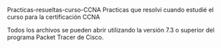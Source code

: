 Practicas-resueltas-curso-CCNA
Practicas que resolví cuando estudié el curso para la certificación CCNA

Todos los archivos se pueden abrir utilizando la versión 7.3 o superior del programa Packet Tracer de Cisco.
 
